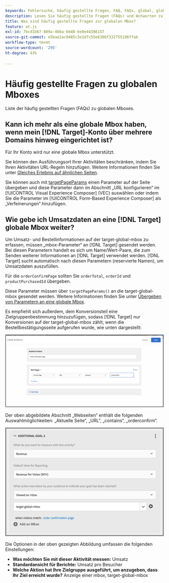 ```yaml
---
keywords: Fehlersuche, häufig gestellte Fragen, FAQ, FAQs, global, globale mbox
description: Lesen Sie häufig gestellte Fragen (FAQs) und Antworten zu Adobe [!DNL Target] globalen Mboxes.
title: Was sind häufig gestellte Fragen zur globalen Mbox?
feature: at.js
exl-id: 7bcd1b67-809a-466a-b648-6e0e44386157
source-git-commit: e5bae1ac9485c3e1d7c55e6386f332755196ffab
workflow-type: tm+mt
source-wordcount: '295'
ht-degree: 43%

---
```


# Häufig gestellte Fragen zu globalen Mboxes

Liste der häufig gestellten Fragen (FAQs) zu globalen Mboxes.

## Kann ich mehr als eine globale Mbox haben, wenn mein [!DNL Target]-Konto über mehrere Domains hinweg eingerichtet ist?

Für Ihr Konto wird nur eine globale Mbox unterstützt.

Sie können den Ausführungsort Ihrer Aktivitäten beschränken, indem Sie Ihren Aktivitäten URL-Regeln hinzufügen. Weitere Informationen finden Sie unter [Gleiches Erlebnis auf ähnlichen Seiten](https://experienceleague.adobe.com/docs/target/using/experiences/vec/temtest.html?lang=de).

Sie können auch mit [targetPageParams](/help/dev/implement/client-side/atjs/atjs-functions/targetpageparams.md) einen Parameter auf der Seite übergeben und diese Parameter dann im Abschnitt „URL konfigurieren“ im [!UICONTROL Visual Experience Composer] (VEC) auswählen oder indem Sie die Parameter im [!UICONTROL Form-Based Experience Composer] als „Verfeinerungen“ hinzufügen.

## Wie gebe ich Umsatzdaten an eine [!DNL Target] globale Mbox weiter?

Um Umsatz- und Bestellinformationen auf der target-global-mbox zu erfassen, müssen „mbox-Parameter“ an [!DNL Target] gesendet werden. Bei diesen Parametern handelt es sich um Name/Wert-Paare, die zum Senden weiterer Informationen an [!DNL Target] verwendet werden. [!DNL Target] sucht automatisch nach diesen Parametern (reservierte Namen), um Umsatzdaten auszufüllen.

Für die `orderConfirmPage` sollten Sie `orderTotal`, `orderId` und `productPurchasedId` übergeben.

Diese Parameter müssen über `targetPageParams()` an die target-global-mbox gesendet werden. Weitere Informationen finden Sie unter [Übergeben von Parametern an eine globale Mbox](/help/dev/implement/client-side/atjs/global-mbox/pass-parameters-to-global-mbox.md).

Es empfiehlt sich außerdem, dem Konversionsteil eine Zielgruppenbestimmung hinzuzufügen, sodass [!DNL Target] nur Konversionen auf der target-global-mbox zählt, wenn die Bestellbestätigungsseite aufgerufen wurde, wie unten dargestellt:

![ALT-Bild](assets/revenue1.png)

Der oben abgebildete Abschnitt „Webseiten“ enthält die folgenden Auswahlmöglichkeiten: „Aktuelle Seite“, „URL“, „contains“, „orderconfirm“.

![ALT-Bild](assets/revenue2.png)

Die Optionen in der oben gezeigten Abbildung umfassen die folgenden Einstellungen:

* **Was möchten Sie mit dieser Aktivität messen:** Umsatz
* **Standardansicht für Berichte:** Umsatz pro Besucher
* **Welche Aktion hat Ihre Zielgruppe ausgeführt, um anzugeben, dass Ihr Ziel erreicht wurde?** Anzeige einer mbox, target-global-mbox
